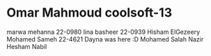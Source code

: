 Omar Mahmoud
coolsoft-13
===========
marwa mehanna 22-0980
lina basheer 22-0939
Hisham ElGezeery
Mohamed Sameh 22-4621
Dayna was here :D 
Mohamed Salah Nazir
Hesham Nabil
